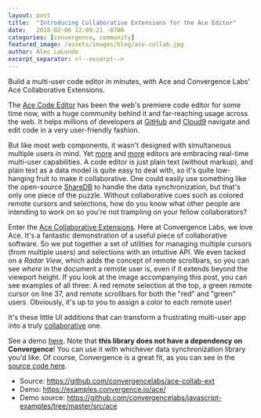```yaml
---
layout: post
title:  "Introducing Collaborative Extensions for the Ace Editor"
date:   2018-02-06 12:09:21 -0700
categories: [convergence, community]
featured_image: /assets/images/blog/ace-collab.jpg
author: Alec LaLonde
excerpt_separator: <!--excerpt-->
---
```

Build a multi-user code editor in minutes, with Ace and Convergence Labs' Ace Collaborative Extensions. 
<!--excerpt-->
The [Ace Code Editor](https://ace.c9.io/) has been the web's premiere code editor for some time now, with a huge community behind it and far-reaching usage across the web. It helps millions of developers at [GitHub](https://github.com/blog/905-edit-like-an-ace) and [Cloud9](https://aws.amazon.com/cloud9) navigate and edit code in a very user-friendly fashion.  

But like most web components, it wasn't designed with simultaneous multiple users in mind.  Yet [more](https://code.visualstudio.com/visual-studio-live-share) and [more](http://blog.atom.io/2017/11/15/code-together-in-real-time-with-teletype-for-atom.html) editors are embracing real-time multi-user capabilities.  A code editor is just plain text (without markup), and plain text as a data model is quite easy to deal with, so it's quite low-hanging fruit to make it collaborative.  One could easily use something like the open-source [ShareDB](https://github.com/share/sharedb) to handle the data synchronization, but that's only one piece of the puzzle.  Without collaborative cues such as colored remote cursors and selections, how do you know what other people are intending to work on so you're not trampling on your fellow collaborators?

Enter the [Ace Collaborative Extensions](https://github.com/convergencelabs/ace-collab-ext).  Here at Convergence Labs, we love Ace. It's a fantastic demonstration of a useful piece of collaborative software.  So we put together a set of utilities for managing multiple cursors (from multiple users) and selections with an intuitive API.  We even tacked on a _Radar View_, which adds the concept of remote scrollbars, so you can see _where_ in the document a remote user is, even if it extends beyond the viewport height.  If you look at the image accompanying this post, you can see examples of all three: A red remote selection at the top, a green remote cursor on line 37, and remote scrollbars for both the "red" and "green" users.  Obviously, it's up to you to assign a color to each remote user!

It's these little UI additions that can transform a frustrating multi-user app into a truly [collaborative](/blog/2017/02/redefining-realtime-collaboration/) one.

See a demo [here](https://examples.convergence.io/ace/).  Note that __this library does not have a dependency on Convergence__!  You can use it with whichever data synchronization library you'd like.  Of course, Convergence is a great fit, as you can see in the [source code here](https://github.com/convergencelabs/javascript-examples/tree/master/src/ace).

- Source: <https://github.com/convergencelabs/ace-collab-ext>
- Demo: <https://examples.convergence.io/ace/>
- Demo source: <https://github.com/convergencelabs/javascript-examples/tree/master/src/ace>
